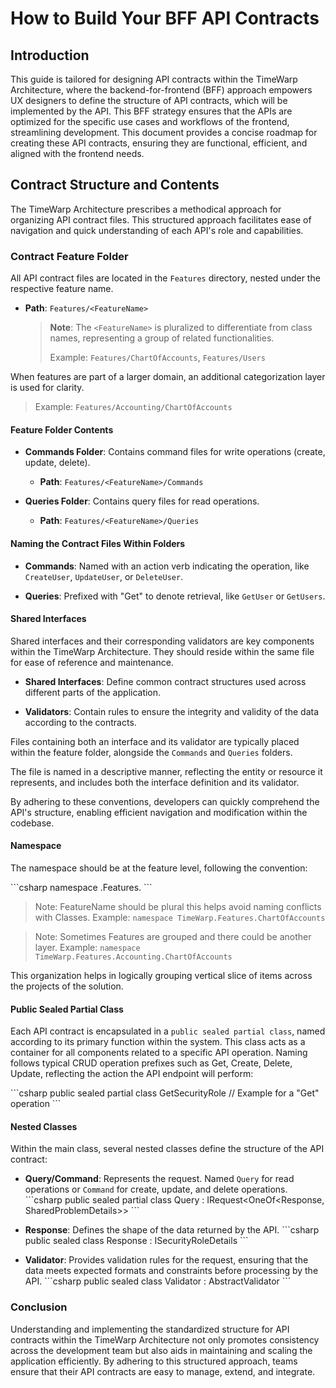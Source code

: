 # How to Build Your BFF API Contracts

## Introduction

This guide is tailored for designing API contracts within the TimeWarp Architecture, where the backend-for-frontend (BFF) approach empowers UX designers to define the structure of API contracts, which will be implemented by the API. This BFF strategy ensures that the APIs are optimized for the specific use cases and workflows of the frontend, streamlining development. This document provides a concise roadmap for creating these API contracts, ensuring they are functional, efficient, and aligned with the frontend needs.

## Contract Structure and Contents

The TimeWarp Architecture prescribes a methodical approach for organizing API contract files. This structured approach facilitates ease of navigation and quick understanding of each API's role and capabilities.

### Contract Feature Folder

All API contract files are located in the `Features` directory, nested under the respective feature name.

- **Path**: `Features/<FeatureName>`

  > **Note**: The `<FeatureName>` is pluralized to differentiate from class names, representing a group of related functionalities.
  >
  > Example: `Features/ChartOfAccounts`, `Features/Users` 

When features are part of a larger domain, an additional categorization layer is used for clarity.

> Example: `Features/Accounting/ChartOfAccounts`

#### Feature Folder Contents

- **Commands Folder**: Contains command files for write operations (create, update, delete).
  - **Path**: `Features/<FeatureName>/Commands`

- **Queries Folder**: Contains query files for read operations.
  - **Path**: `Features/<FeatureName>/Queries`

#### Naming the Contract Files Within Folders

- **Commands**: Named with an action verb indicating the operation, like `CreateUser`, `UpdateUser`, or `DeleteUser`.

- **Queries**: Prefixed with "Get" to denote retrieval, like `GetUser` or `GetUsers`.

#### Shared Interfaces

Shared interfaces and their corresponding validators are key components within the TimeWarp Architecture. They should reside within the same file for ease of reference and maintenance.

- **Shared Interfaces**: Define common contract structures used across different parts of the application.

- **Validators**: Contain rules to ensure the integrity and validity of the data according to the contracts.

Files containing both an interface and its validator are typically placed within the feature folder, alongside the `Commands` and `Queries` folders.

The file is named in a descriptive manner, reflecting the entity or resource it represents, and includes both the interface definition and its validator.

By adhering to these conventions, developers can quickly comprehend the API's structure, enabling efficient navigation and modification within the codebase.

#### Namespace

The namespace should be at the feature level, following the convention:

\```csharp
namespace <ProjectName>.Features.<FeatureName>
\```

> Note: FeatureName should be plural this helps avoid naming conflicts with Classes.
> Example: `namespace TimeWarp.Features.ChartOfAccounts`

> Note: Sometimes Features are grouped and there could be another layer.
> Example: `namespace TimeWarp.Features.Accounting.ChartOfAccounts`

This organization helps in logically grouping vertical slice of items across the projects of the solution. 

#### Public Sealed Partial Class

Each API contract is encapsulated in a `public sealed partial class`, named according to its primary function within the system. This class acts as a container for all components related to a specific API operation. Naming follows typical CRUD operation prefixes such as Get, Create, Delete, Update, reflecting the action the API endpoint will perform:

\```csharp
public sealed partial class GetSecurityRole // Example for a "Get" operation
\```

#### Nested Classes

Within the main class, several nested classes define the structure of the API contract:

- **Query/Command**: Represents the request. Named `Query` for read operations or `Command` for create, update, and delete operations.
  \```csharp
  public sealed partial class Query : IRequest<OneOf<Response, SharedProblemDetails>>
  \```

- **Response**: Defines the shape of the data returned by the API.
  \```csharp
  public sealed class Response : ISecurityRoleDetails
  \```

- **Validator**: Provides validation rules for the request, ensuring that the data meets expected formats and constraints before processing by the API.
  \```csharp
  public sealed class Validator : AbstractValidator<Query>
  \```

### Conclusion

Understanding and implementing the standardized structure for API contracts within the TimeWarp Architecture not only promotes consistency across the development team but also aids in maintaining and scaling the application efficiently. By adhering to this structured approach, teams ensure that their API contracts are easy to manage, extend, and integrate.

